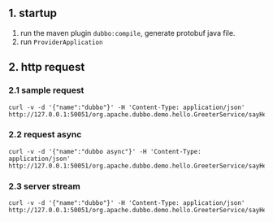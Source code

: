 ## 1. startup

1. run the maven plugin `dubbo:compile`, generate protobuf java file.
2. run `ProviderApplication`

## 2. http request

### 2.1 sample request

```shell
curl -v -d '{"name":"dubbo"}' -H 'Content-Type: application/json' http://127.0.0.1:50051/org.apache.dubbo.demo.hello.GreeterService/sayHello
```

### 2.2 request async

```shell
curl -v -d '{"name":"dubbo async"}' -H 'Content-Type: application/json' http://127.0.0.1:50051/org.apache.dubbo.demo.hello.GreeterService/sayHelloAsync
```

### 2.3 server stream

```shell
curl -v -d '{"name":"dubbo"}' -H 'Content-Type: application/json' http://127.0.0.1:50051/org.apache.dubbo.demo.hello.GreeterService/sayHelloStream
```
